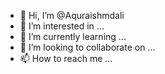 - 👋 Hi, I’m @Aquraishmdali
- 👀 I’m interested in ...
- 🌱 I’m currently learning ...
- 💞️ I’m looking to collaborate on ...
- 📫 How to reach me ...

<!---
Aquraishmdali/Aquraishmdali is a ✨ special ✨ repository because its `README.md` (this file) appears on your GitHub profile.
You can click the Preview link to take a look at your changes.
--->
